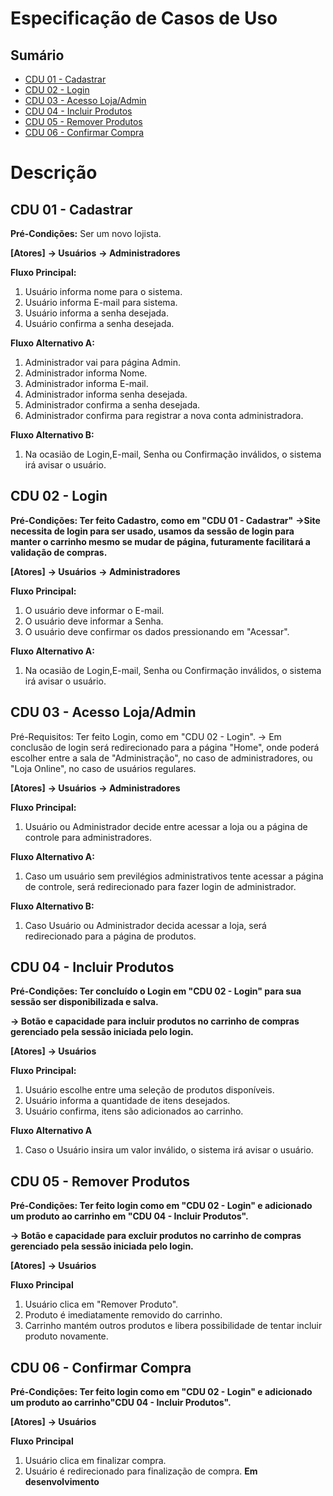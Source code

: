 # Especificação de Casos de Uso

## Sumário

 - [CDU 01 - Cadastrar](#cdu-01---cadastrar)
 - [CDU 02 - Login](#cdu-02---login)
 - [CDU 03 - Acesso Loja/Admin](#cdu-03---acesso-loja/admin)
 - [CDU 04 - Incluir Produtos](#cdu-04---incluir-produtos)
 - [CDU 05 - Remover Produtos](#cdu-05---remover-produtos)
 - [CDU 06 - Confirmar Compra](#cdu-06---confirmar-compra)



# Descrição

## CDU 01 - Cadastrar
**Pré-Condições:** Ser um novo lojista.

**[Atores]**
**-> Usuários**
**-> Administradores**

**Fluxo Principal:**
1. Usuário informa nome para o sistema.
2. Usuário informa E-mail para sistema.
3. Usuário informa a senha desejada.
4. Usuário confirma a senha desejada.

**Fluxo Alternativo A:**
1. Administrador vai para página Admin.
2. Administrador informa Nome.
3. Administrador informa E-mail.
4. Administrador informa senha desejada.
5. Administrador confirma a senha desejada.
5. Administrador confirma para registrar a nova conta administradora.

**Fluxo Alternativo B:**

1. Na ocasião de Login,E-mail, Senha ou Confirmação inválidos, o sistema irá avisar o usuário.

## CDU 02 - Login

**Pré-Condições: Ter feito Cadastro, como em "CDU 01 - Cadastrar"**
**->Site necessita de login para ser usado, usamos da sessão de login para manter o carrinho mesmo se mudar de página, futuramente facilitará a validação de compras.**

**[Atores]**
**-> Usuários**
**-> Administradores**

**Fluxo Principal:**
1. O usuário deve informar o E-mail.
2. O usuário deve informar a Senha.
3. O usuário deve confirmar os dados pressionando em "Acessar".

**Fluxo Alternativo A:**

1. Na ocasião de Login,E-mail, Senha ou Confirmação inválidos, o sistema irá avisar o usuário.

## CDU 03 - Acesso Loja/Admin

Pré-Requisitos: Ter feito Login, como em "CDU 02 - Login".
-> Em conclusão de login será redirecionado para a página "Home", onde poderá escolher entre a sala de "Administração", no caso de administradores, ou "Loja Online", no caso de usuários regulares.

**[Atores]**
**-> Usuários**
**-> Administradores**

**Fluxo Principal:**
1. Usuário ou Administrador decide entre acessar a loja ou a página de controle para administradores.

**Fluxo Alternativo A:**
1. Caso um usuário sem previlégios administrativos tente acessar a página de controle, será redirecionado para fazer login de administrador.

**Fluxo Alternativo B:**
1. Caso Usuário ou Administrador decida acessar a loja, será redirecionado para a página de produtos.

## CDU 04 - Incluir Produtos

**Pré-Condições: Ter concluído o Login em "CDU 02 - Login" para sua sessão ser disponibilizada e salva.**

**-> Botão e capacidade para incluir produtos no carrinho de compras gerenciado pela sessão iniciada pelo login.**

**[Atores]**
**-> Usuários**

**Fluxo Principal:**
1. Usuário escolhe entre uma seleção de produtos disponíveis.
2. Usuário informa a quantidade de itens desejados.
3. Usuário confirma, itens são adicionados ao carrinho.

**Fluxo Alternativo A**
1. Caso o Usuário insira um valor inválido, o sistema irá avisar o usuário.

## CDU 05 - Remover Produtos

**Pré-Condições: Ter feito login como em "CDU 02 - Login" e adicionado um produto ao carrinho em "CDU 04 - Incluir Produtos".**

**-> Botão e capacidade para excluir produtos no carrinho de compras gerenciado pela sessão iniciada pelo login.**

**[Atores]**
**-> Usuários**

**Fluxo Principal**
1. Usuário clica em "Remover Produto".
2. Produto é imediatamente removido do carrinho.
3. Carrinho mantém outros produtos e libera possibilidade de tentar incluir produto novamente.

## CDU 06 - Confirmar Compra

**Pré-Condições: Ter feito login como em "CDU 02 - Login" e adicionado um produto ao carrinho"CDU 04 - Incluir Produtos".**

**[Atores]**
**-> Usuários**

**Fluxo Principal**
1. Usuário clica em finalizar compra.
2. Usuário é redirecionado para finalização de compra.
**Em desenvolvimento**
